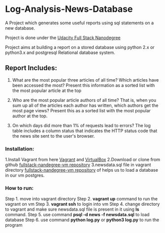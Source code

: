 # Log-Analysis-News-Database
A Project which generates some useful reports using sql statements on a new database. 

Project is done under the [Udacity Full Stack Nanodegree](https://in.udacity.com/course/full-stack-web-developer-nanodegree--nd004)

Project aims at building a report on a stored database using python 2.x or python3.x
and postgresql Relational database system.

## Report Includes:
1. What are the most popular three articles of all time?
  Which articles have been accessed the most?
  Present this information as a sorted list with the most popular article at the top

2. Who are the most popular article authors of all time?
  That is, when you sum up all of the articles each author has written, which authors get the most page views?
  Present this as a sorted list with the most popular author at the top.

3. On which days did more than 1% of requests lead to errors?
  The log table includes a column status that indicates the HTTP status code that the news site sent to the user's browser.

### Installation:
1.Install Vagrant from here [Vagrant](https://www.vagrantup.com/) and [VirtualBox](https://www.virtualbox.org/)
2.Download or clone from github [fullstack-nandegree-vm repository](https://github.com/udacity/fullstack-nanodegree-vm)
3.newsdata.sql file in vagrant directory [fullstack-nandegree-vm repository](https://github.com/udacity/fullstack-nanodegree-vm) of helps us to load a database in our vm postgres.

### How to run:
Step 1. move into vagrant directory 
Step 2. **vagrant up** command to run the vagrant on vm
Step 3. **vagrant ssh** to login into vm
Step 4. change directory to vagrant and make sure newsdata.sql file is present in it using **ls** command.
Step 5. use command **psql -d news -f newsdata.sql** to load database
Step 6. use command **python log.py** or **python3 log.py** to run the program
